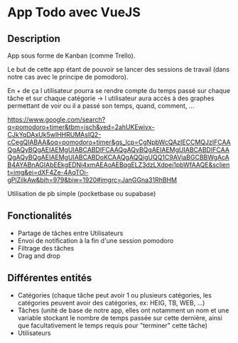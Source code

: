 # App Todo avec VueJS
## Description
App sous forme de Kanban (comme Trello).

Le but de cette app étant de pouvoir se lancer des sessions de travail (dans notre cas avec le principe de pomodoro).

En + de ça l utilisateur pourra se rendre compte du temps passé sur chaque tâche et sur chaque catégorie -> l utilisateur aura accès à des graphes permettant de voir ou il a passé son temps, quand, comment, ...

https://www.google.com/search?q=pomodoro+timer&tbm=isch&ved=2ahUKEwivx-CJkYqDAxUk5wIHHRUMAsIQ2-cCegQIABAA&oq=pomodoro+timer&gs_lcp=CgNpbWcQAzIECCMQJzIFCAAQgAQyBQgAEIAEMgUIABCABDIFCAAQgAQyBQgAEIAEMgUIABCABDIFCAAQgAQyBQgAEIAEMgUIABCABDoKCAAQgAQQigUQQ1C9AViaBGCBBWgAcAB4AYABnAGIAbEEkgEDNi4xmAEAoAEBqgELZ3dzLXdpei1pbWfAAQE&sclient=img&ei=dXF4Ze-4AqTOi-gPlZiIkAw&bih=979&biw=1920#imgrc=JanGGna31RhBHM

Utilisation de pb simple (pocketbase ou supabase)

## Fonctionalités
- Partage de tâches entre Utilisateurs
- Envoi de notification à la fin d'une session pomodoro
- Filtrage des tâches
- Drag and drop

## Différentes entités
- Catégories (chaque tâche peut avoir 1 ou plusieurs catégories, les catégories peuvent avoir des catégories, ex: HEIG, TB, WEB, ...)
- Tâches (unité de base de notre app, elles ont notamment un nom et une variable stockant le nombre de temps passée sur cette dernière, ainsi que facultativement le temps requis pour "terminer" cette tâche)
- Utilisateurs

